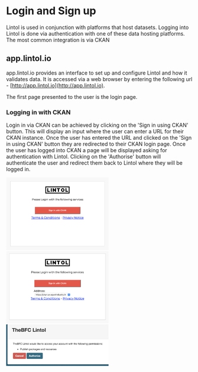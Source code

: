# Login and Sign up

<!--Lintol can be used as a standalone tool or in conjunction with other platforms via an extension. For both these approaches, Lintol must first be set up through the Lintol management portal.-->
Lintol is used in conjunction with platforms that host datasets. Logging into Lintol is done via authentication with one of these data hosting platforms. The most common integration is via CKAN

## app.lintol.io
app.lintol.io provides an interface to set up and configure Lintol and how it validates data. It is accessed via a web browser by entering the following url - [http://app.lintol.io](http://app.lintol.io).

The first page presented to the user is the login page.<!-- There are currently 2 authentication options: CKAN and GithubThere are 3 options: Login, Forgotten password and Create a new user account. -->


### Logging in with CKAN
Login in via CKAN can be achieved by clicking on the 'Sign in using CKAN' button. This will display an input where the user can enter a URL for their CKAN instance. Once the user has entered the URL and clicked on the 'Sign in using CKAN' button they are redirected to their CKAN login page. Once the user has logged into CKAN a page will be displayed asking for authentication with Lintol. Clicking on the 'Authorise' button will authenticate the user and redirect them back to Lintol where they will be logged in.

<img src="./images/login1.png" alt="Login Page Image 1" title="Login Page Image 1" width="277"/>
<img src="./images/login2.png" alt="Login Page Image 2" title="Login Page Image 2" width="277"/>
<img src="./images/auth.png" alt="Authentication Page" title="Authentication Page" width="277"/>

<!--### Github
Logging in via Github can be achieved by clicking on the 'Sign in using Github' button. The user will be redirected to their Github login page. Once the user has logged into Github a page will be displayed asking for authentication with Lintol. Clicking on the 'Authorise' button will authenticate the user and redirect them back to Lintol where they will be logged in.

<!--To log in a user account must first be registered. A registered email address must then be entered into the 'Email' input and the corresponding password into the 'Password' input. Clicking the 'Sign In' button will then log in the user.

### Forgotten password
Clicking on the 'Forgotten Password' link will navigate to the 'Forgotten Password' form. A registered email address must be entered into the 'Email' input. Clicking the 'Submit' button will request a recovery email be sent to the email address that was entered. The recovery email will contain a link to a password reset page where the user will be able to update their password. The password update page will require a new valid password and a password confirmation. Clicking on the 'Submit' button will reset the password and redirect to the login page.

### Create a new user account
Clicking on the 'Sign Up' link will navigate to the signup form. The following pieces of information will be required:

- Name
- Organisation
- Email
- Password
- Confirm Password

Clicking on the 'Sign Up' button will create a Lintol user account.

## Licensing Lintol SAAS
Once a user account has been created, a license will need to be created before data can be validated using Lintol. This can be done via the settings section of the Lintol interface. Billing details and a domain name will be required so an access key can be generated. The access key will be used to authorise any extensions to communicate with Lintol. Once payment has been received, data can be added to Lintol for validation.-->
